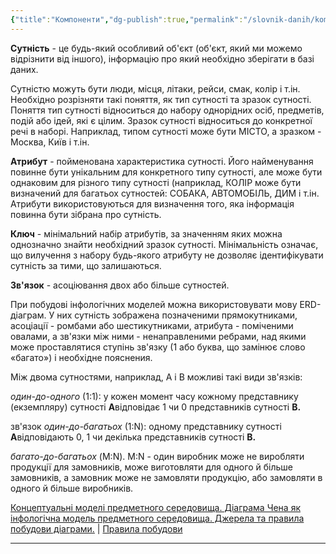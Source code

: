```yaml
---
{"title":"Компоненти","dg-publish":true,"permalink":"/slovnik-danih/komponenti/","dgPassFrontmatter":true,"noteIcon":"","created":"","updated":""}
---
```



**Сутність** - це будь-який особливий об'єкт (об'єкт, який ми можемо відрізнити від іншого), інформацію про який необхідно зберігати в базі даних.

Сутністю можуть бути люди, місця, літаки, рейси, смак, колір і т.ін. Необхідно розрізняти такі поняття, як тип сутності та зразок сутності. Поняття тип сутності відноситься до набору однорідних осіб, предметів, подій або ідей, які є цілим. Зразок сутності відноситься до конкретної речі в наборі. Наприклад, типом сутності може бути МІСТО, а зразком - Москва, Київ і т.ін.

**Атрибут** - пойменована характеристика сутності. Його найменування повинне бути унікальним для конкретного типу сутності, але може бути однаковим для різного типу сутності (наприклад, КОЛІР може бути визначений для багатьох сутностей: СОБАКА, АВТОМОБІЛЬ, ДИМ і т.ін. Атрибути використовуються для визначення того, яка інформація повинна бути зібрана про сутність.

**Ключ** - мінімальний набір атрибутів, за значенням яких можна однозначно знайти необхідний зразок сутності. Мінімальність означає, що вилучення з набору будь-якого атрибуту не дозволяє ідентифікувати сутність за тими, що залишаються.

**Зв'язок** \- асоціювання двох або більше сутностей.

При побудові інфологічних моделей можна використовувати мову ЕRD-діаграм. У них сутність зображена позначеними прямокутниками, асоціації - ромбами або шестикутниками, атрибута - поміченими овалами, а зв'язки між ними - ненаправленими ребрами, над якими може проставлятися ступінь зв'язку (1 або буква, що замінює слово «багато») і необхідне пояснения.

Між двома сутностями, наприклад, А і В можливі такі види зв'язків:

_один-до-одного_ (1:1): у кожен момент часу кожному представнику (екземпляру) сутності **А**відповідає 1 чи 0 представників сутності **В.**

зв'язок _один-до-багатьох_ (1:N): одному представнику сутності **А**відповідають 0, 1 чи декілька представників сутності **В.**

_багато-до-багатьох_ (M:N). M:N - один виробник може не виробляти продукції для замовників, може виготовляти для одного й більше замовників, а замовник може не замовляти продукцію, або замовляти в одного й більше виробників.

[Концептуальні моделі предметного середовища. Діаграма Чена як інфологічна модель предметного середовища. Джерела та правила побудови діаграми.](http://um.co.ua/8/8-19/8-191258.html) | [Правила побудови](http://um.co.ua/8/8-19/8-191260.html)

* * *
